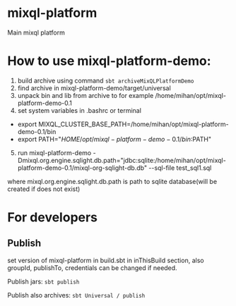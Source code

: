 # mixql-platform
Main mixql platform

# How to use mixql-platform-demo:

1. build archive using command `sbt archiveMixQLPlatformDemo`
2. find archive in mixql-platform-demo/target/universal
3. unpack bin and lib from archive to for example /home/mihan/opt/mixql-platform-demo-0.1
4. set system variables in .bashrc or terminal
* export MIXQL_CLUSTER_BASE_PATH=/home/mihan/opt/mixql-platform-demo-0.1/bin
* export PATH="$HOME/opt/mixql-platform-demo-0.1/bin:$PATH"
5. run
mixql-platform-demo -Dmixql.org.engine.sqlight.db.path="jdbc:sqlite:/home/mihan/opt/mixql-platform-demo-0.1/mixql-org-sqlight-db.db" --sql-file test_sql1.sql

where mixql.org.engine.sqlight.db.path is path to sqlite database(will be created if does not exist)

# For developers
## Publish
set version of mixql-platform in build.sbt in inThisBuild section, also groupId, publishTo, credentials can be changed
if needed.

Publish jars: `sbt publish`

Publish also archives: `sbt Universal / publish`